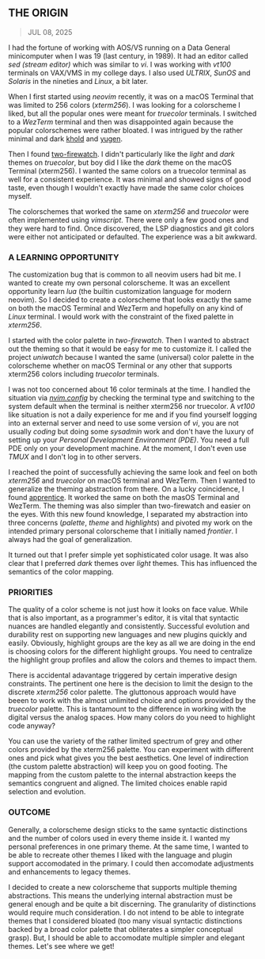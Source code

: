 ## THE ORIGIN
> JUL 08, 2025

I had the fortune of working with AOS/VS running on a Data General
minicomputer when I was 19 (last century, in 1989).
It had an editor called _sed (stream editor)_ which was similar to _vi_.
I was working with _vt100_ terminals on VAX/VMS in my college days.
I also used _ULTRIX_, _SunOS_ and _Solaris_ in the nineties and
_Linux_, a bit later.

When I first started using _neovim_ recently, it was on a macOS Terminal
that was limited to 256 colors (_xterm256_).
I was looking for a colorscheme I liked, but all the popular ones were
meant for _truecolor_ terminals.
I switched to a _WezTerm_ terminal and then was disappointed again
because the popular colorschemes were rather bloated.
I was intrigued by the rather minimal and dark
[khold](https://github.com/metalelf0/black-metal-theme-neovim)
and [yugen](https://github.com/bettervim/yugen.nvim).

Then I found [two-firewatch](../theme/firewatch/README.md).
I didn't particularly like the _light_ and _dark_ themes on _truecolor_,
but boy did I like the _dark_ theme on the macOS Terminal (xterm256).
I wanted the same colors on a truecolor terminal as well for a consistent
experience.  It was minimal and showed signs of good taste, even though
I wouldn't exactly have made the same color choices myself.

The colorschemes that worked the same on _xterm256_ and _truecolor_
were often implemented using _vimscript_.
There were only a few good ones and they were hard to find.
Once discovered, the LSP diagnostics and git colors were either
not anticipated or defaulted.  The experience was a bit awkward.

### A LEARNING OPPORTUNITY

The customization bug that is common to all neovim users had bit me.
I wanted to create my own personal colorscheme.
It was an excellent opportunity learn _lua_ (the builtin customization
language for modern neovim).
So I decided to create a colorscheme that looks exactly the same on both
the macOS Terminal and WezTerm and hopefully on any kind of _Linux_ terminal.
I would work with the constraint of the fixed palette in _xterm256_.

I started with the color palette in _two-firewatch_.
Then I wanted to abstract out the theming so that it would be easy for me to
customize it.  I called the project _uniwatch_ because I wanted the same
(universal) color palette in the colorscheme whether on macOS Terminal or
any other that supports xterm256 colors including _truecolor_ terminals.

I was not too concerned about 16 color terminals at the time.
I handled the situation via
[_nvim.config_](https://github.com/rubocode/nvim.config/blob/main/lua/user/colors.lua)
by checking the terminal type and switching to the system default when
the terminal is neither xterm256 nor truecolor.  A _vt100_ like situation
is not a daily experience for me and if you find yourself logging into
an external server and need to use some version of _vi_, you are not usually
_coding_ but doing some _sysadmin_ work and don't have the luxury of setting
up your _Personal Development Environment (PDE)_.  You need a full PDE
only on your development machine.  At the moment, I don't even use _TMUX_
and I don't log in to other servers.

I reached the point of successfully achieving the same look
and feel on both _xterm256_ and _truecolor_ on macOS terminal and WezTerm.
Then I wanted to generalize the theming abstraction from there.
On a lucky coincidence, I found [apprentice](../theme/apprentice/README.md).
It worked the same on both the masOS Terminal and WezTerm.
The theming was also simpler than two-firewatch and easier on the eyes.
With this new found knowledge, I separated my abstraction into three concerns
(_palette_, _theme_ and _highlights_) and pivoted my work on the intended
primary personal colorscheme that I initially named _frontier_.
I always had the goal of generalization.

It turned out that I prefer simple yet sophisticated color usage.
It was also clear that I preferred _dark_ themes over _light_ themes.
This has influenced the semantics of the color mapping.

### PRIORITIES

The quality of a color scheme is not just how it looks on face value.
While that is also important, as a programmer's editor, it is vital that
syntactic nuances are handled elegantly and consistently.
Successful evolution and durability rest on supporting new languages and
new plugins quickly and easily.
Obviously, highlight groups are the key as all we are doing in the end
is choosing colors for the different highlight groups.
You need to centralize the highlight group profiles and allow the colors
and themes to impact them.

There is accidental adavantage triggered by certain imperative design
constraints.  The pertinent one here is the decision to limit the design
to the discrete _xterm256_ color palette.  The gluttonous approach would
have beeen to work with the almost unlimited choice and options provided
by the _truecolor_ palette.
This is tantamount to the difference in working with the digital versus
the analog spaces.  How many colors do you need to highlight code anyway?

You can use the variety of the rather limited spectrum of grey and other
colors provided by the xterm256 palette.  You can experiment with different
ones and pick what gives you the best aesthetics.
One level of indirection (the custom palette abstraction) will keep you
on good footing.
The mapping from the custom palette to the internal abstraction keeps
the semantics congruent and aligned.
The limited choices enable rapid selection and evolution.

### OUTCOME

Generally, a colorscheme design sticks to the same syntactic distinctions
and the number of colors used in every theme inside it.
I wanted my personal preferences in one primary theme.  At the same time,
I wanted to be able to recreate other themes I liked with the language
and plugin support accomodated in the primary.
I could then accomodate adjustments and enhancements to legacy themes.

I decided to create a new colorscheme that supports multiple theming
abstractions.  This means the underlying internal abstraction must
be general enough and be quite a bit discerning.
The granularity of distinctions would require much consideration.
I do not intend to be able to integrate themes that I considered bloated
(too many visual syntactic distinctions backed by a broad color
palette that obliterates a simpler conceptual grasp).
But, I should be able to accomodate multiple simpler and elegant
themes.  Let's see where we get!
